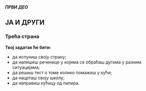    ***ПРВИ ДЕО***
   ## ЈА И ДРУГИ
   ### Трећа страна

**Твој задатак ће бити:**
* да испуниш своју страну;
* да напишеш реченице у којима се обраћаш
  дугима у разним ситуацијама;
* да решиш тест о томе колико помажеш у кући;
* да нацрташ своју школу;
* да направиш кућицу од папира.